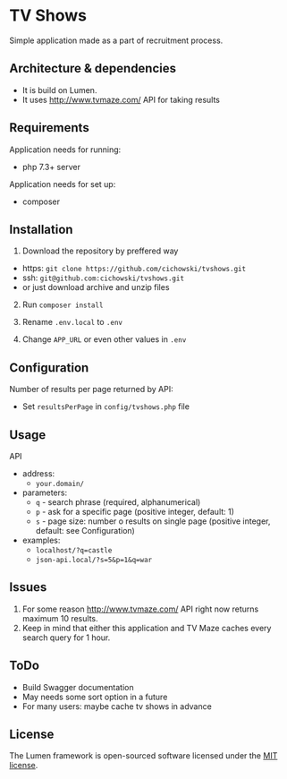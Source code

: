 # TV Shows
Simple application made as a part of recruitment process.
 
## Architecture & dependencies

- It is build on Lumen.
- It uses http://www.tvmaze.com/ API for taking results

## Requirements

Application needs for running:
- php 7.3+ server

Application needs for set up:
- composer

## Installation

1. Download the repository by preffered way

- https: `git clone https://github.com/cichowski/tvshows.git`
- ssh: `git@github.com:cichowski/tvshows.git`
- or just download archive and unzip files
 
2. Run `composer install`

3. Rename `.env.local` to `.env`

4. Change `APP_URL` or even other values in `.env`

## Configuration

Number of results per page returned by API:
- Set `resultsPerPage` in `config/tvshows.php` file

## Usage

API
- address:
    - `your.domain/`
- parameters:
    - `q` - search phrase (required, alphanumerical)
    - `p` - ask for a specific page (positive integer, default: 1)
    - `s` - page size: number o results on single page (positive integer, default: see Configuration)
- examples:
    - `localhost/?q=castle`
    - `json-api.local/?s=5&p=1&q=war`    
       

## Issues

1. For some reason http://www.tvmaze.com/ API right now returns maximum 10 results.
2. Keep in mind that either this application and TV Maze caches every search query for 1 hour.

## ToDo

* Build Swagger documentation
* May needs some sort option in a future
* For many users: maybe cache tv shows in advance 

## License

The Lumen framework is open-sourced software licensed under the [MIT license](https://opensource.org/licenses/MIT).
